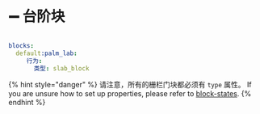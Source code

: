 # ➖ 台阶块

<figure><img src="https://1836335287-files.gitbook.io/~/files/v0/b/gitbook-x-prod.appspot.com/o/spaces%2FOgvQ1fEJPROp7131PPlK%2Fuploads%2FmMPX3bkGsPOPFibv92nD%2Fimage.png?alt=media&#x26;token=1534470a-22fa-41cf-8a5f-e9a358288234" alt=""><figcaption></figcaption></figure>

```yaml
blocks:
  default:palm_lab:
     行为:
       类型: slab_block
```

{% hint style="danger" %}
请注意，所有的栅栏门块都必须有 `type` 属性。 If you are unsure how to set up properties, please refer to [block-states](../block-states "mention").&#x20;
{% endhint %}
